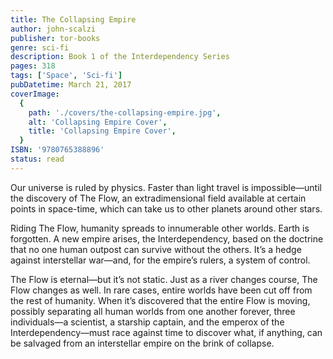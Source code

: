 ```yaml
---
title: The Collapsing Empire
author: john-scalzi
publisher: tor-books
genre: sci-fi
description: Book 1 of the Interdependency Series
pages: 318
tags: ['Space', 'Sci-fi']
pubDatetime: March 21, 2017
coverImage:
  {
    path: './covers/the-collapsing-empire.jpg',
    alt: 'Collapsing Empire Cover',
    title: 'Collapsing Empire Cover',
  }
ISBN: '9780765388896'
status: read
---
```


Our universe is ruled by physics. Faster than light travel is impossible—until the discovery of The Flow, an extradimensional field available at certain points in space-time, which can take us to other planets around other stars.

Riding The Flow, humanity spreads to innumerable other worlds. Earth is forgotten. A new empire arises, the Interdependency, based on the doctrine that no one human outpost can survive without the others. It’s a hedge against interstellar war—and, for the empire’s rulers, a system of control.

The Flow is eternal—but it’s not static. Just as a river changes course, The Flow changes as well. In rare cases, entire worlds have been cut off from the rest of humanity. When it’s discovered that the entire Flow is moving, possibly separating all human worlds from one another forever, three individuals—a scientist, a starship captain, and the emperox of the Interdependency—must race against time to discover what, if anything, can be salvaged from an interstellar empire on the brink of collapse.
